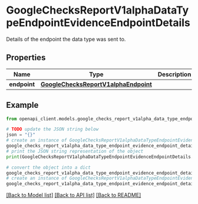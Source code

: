 # GoogleChecksReportV1alphaDataTypeEndpointEvidenceEndpointDetails

Details of the endpoint the data type was sent to.

## Properties

Name | Type | Description | Notes
------------ | ------------- | ------------- | -------------
**endpoint** | [**GoogleChecksReportV1alphaEndpoint**](GoogleChecksReportV1alphaEndpoint.md) |  | [optional] 

## Example

```python
from openapi_client.models.google_checks_report_v1alpha_data_type_endpoint_evidence_endpoint_details import GoogleChecksReportV1alphaDataTypeEndpointEvidenceEndpointDetails

# TODO update the JSON string below
json = "{}"
# create an instance of GoogleChecksReportV1alphaDataTypeEndpointEvidenceEndpointDetails from a JSON string
google_checks_report_v1alpha_data_type_endpoint_evidence_endpoint_details_instance = GoogleChecksReportV1alphaDataTypeEndpointEvidenceEndpointDetails.from_json(json)
# print the JSON string representation of the object
print(GoogleChecksReportV1alphaDataTypeEndpointEvidenceEndpointDetails.to_json())

# convert the object into a dict
google_checks_report_v1alpha_data_type_endpoint_evidence_endpoint_details_dict = google_checks_report_v1alpha_data_type_endpoint_evidence_endpoint_details_instance.to_dict()
# create an instance of GoogleChecksReportV1alphaDataTypeEndpointEvidenceEndpointDetails from a dict
google_checks_report_v1alpha_data_type_endpoint_evidence_endpoint_details_from_dict = GoogleChecksReportV1alphaDataTypeEndpointEvidenceEndpointDetails.from_dict(google_checks_report_v1alpha_data_type_endpoint_evidence_endpoint_details_dict)
```
[[Back to Model list]](../README.md#documentation-for-models) [[Back to API list]](../README.md#documentation-for-api-endpoints) [[Back to README]](../README.md)


